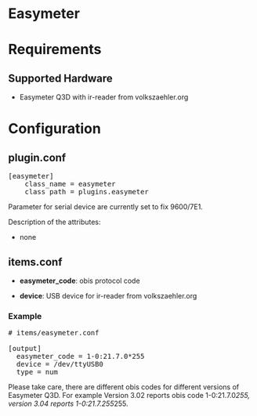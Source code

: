 # Easymeter

# Requirements
## Supported Hardware

* Easymeter Q3D with ir-reader from volkszaehler.org

# Configuration
## plugin.conf

<pre>
[easymeter]
    class_name = easymeter
    class_path = plugins.easymeter
</pre>

Parameter for serial device are currently set to fix 9600/7E1.

Description of the attributes:

* none

## items.conf

* __easymeter_code__: obis protocol code

* __device__: USB device for ir-reader from volkszaehler.org

### Example

<pre>
# items/easymeter.conf

[output]
  easymeter_code = 1-0:21.7.0*255
  device = /dev/ttyUSB0
  type = num
</pre>


Please take care, there are different obis codes for different versions of Easymeter Q3D.
For example Version 3.02 reports obis code 1-0:21.7.0*255, version 3.04 
reports 1-0:21.7.255*255.
